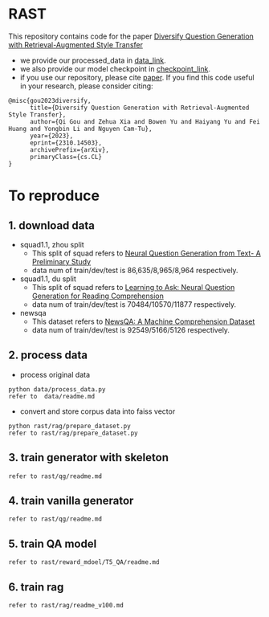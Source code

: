 # RAST
This repository contains code for the paper [Diversify Question Generation with Retrieval-Augmented Style Transfer](https://arxiv.org/pdf/2310.14503.pdf)  
- we provide our processed_data in [data_link](https://drive.google.com/drive/folders/1eZ8_01Sg_xgz4z947nANGH38QCXWKm7c?usp=drive_link).
- we also provide our model checkpoint in [checkpoint_link](https://drive.google.com/drive/folders/1EYwBbkSr-6oCI4JDX35tXb_V-abwRPgU?usp=drive_link).
- if you use our repository, please cite [paper]().
If you find this code useful in your research, please consider citing:
```
@misc{gou2023diversify,
      title={Diversify Question Generation with Retrieval-Augmented Style Transfer}, 
      author={Qi Gou and Zehua Xia and Bowen Yu and Haiyang Yu and Fei Huang and Yongbin Li and Nguyen Cam-Tu},
      year={2023},
      eprint={2310.14503},
      archivePrefix={arXiv},
      primaryClass={cs.CL}
}
```
# To reproduce
## 1. download data
- squad1.1, zhou split  
    - This split of squad refers to [Neural Question Generation from Text- A Preliminary Study](/https://arxiv.org/pdf/1704.01792.pdf)  
    - data num of train/dev/test is 86,635/8,965/8,964 respectively.
- squad1.1, du split
    - This split of squad refers to [Learning to Ask: Neural Question Generation for Reading Comprehension](https://arxiv.org/pdf/1705.00106.pdf)  
    - data num of train/dev/test is 70484/10570/11877 respectively.
- newsqa 
    - This dataset refers to [NewsQA: A Machine Comprehension Dataset](https://arxiv.org/pdf/1611.09830.pdf)
    - data num of train/dev/test is 92549/5166/5126 respectively.
## 2. process data
- process original data
```
python data/process_data.py  
refer to  data/readme.md  
```
- convert and store corpus data into faiss vector 
```
python rast/rag/prepare_dataset.py
refer to rast/rag/prepare_dataset.py
```
## 3. train generator with skeleton
```
refer to rast/qg/readme.md 
```
## 4. train vanilla generator
```
refer to rast/qg/readme.md 
```
## 5. train QA model
```
refer to rast/reward_mdoel/T5_QA/readme.md
```
## 6. train rag
```
refer to rast/rag/readme_v100.md
```



